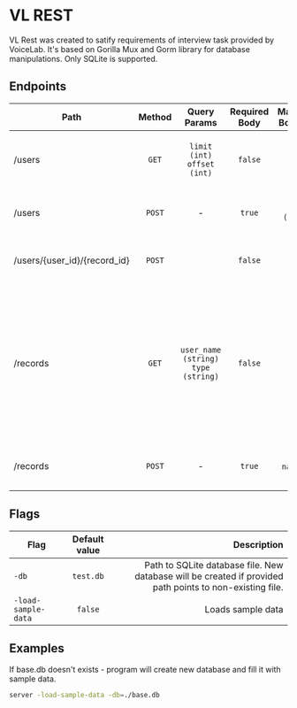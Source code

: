 # VL REST

VL Rest was created to satify requirements of interview task provided by VoiceLab. It's based on Gorilla Mux and Gorm library for database manipulations. Only SQLite is supported.

## Endpoints
| Path        | Method         | Query Params | Required Body | Mandatory Body keys | Description |
| ------------- |:-------------:| :----: | :-----:| :----: |   ----:|
| /users      | `GET` | `limit (int)` `offset (int)` | `false` | - |Returns users. Both parameters are optional. |
| /users      | `POST` | - | `true` | `name (string)` |Creates user with specified name |
| /users/{user_id}/{record_id}      | `POST` |  | `false` | - |Creates user with specified name |
| /records      | `GET` | `user_name (string)` `type (string)` | `false` | - | Counts records. Counts records of users with specific name if `user_name` is provided and filter it to specific type if `type` params is present |
| /records      | `POST` | - | `true` | `name` `type` | Creates new record with type and name. |

## Flags
| Flag        | Default value           | Description  |
| ------------- |:-------------:| -----:|
| `-db`      | `test.db` | Path to SQLite database file. New database will be created if provided path points to non-existing file. |
| `-load-sample-data`      | `false`      |   Loads sample data |

## Examples

If base.db doesn't exists - program will create new database and fill it with sample data.
```sh
server -load-sample-data -db=./base.db
```